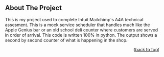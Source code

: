 <a name="readme-top"></a>

## About The Project
This is my project used to complete Intuit Mailchimp's A4A technical assesment. This is a mock service scheduler that handles much like the Apple Genius bar or an old school deli counter where customers are served in order of arrival. This code is written 100% in python. The output shows a second by second counter of what is happening in the shop.

<p align="right">(<a href="#readme-top">back to top</a>)</p>
